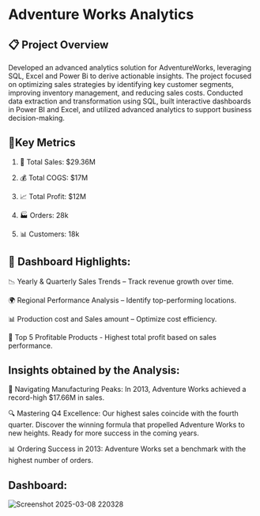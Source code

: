 # Adventure Works Analytics

## 📋 Project Overview
Developed an advanced analytics solution for AdventureWorks, leveraging SQL, Excel and Power Bi to derive actionable insights. The project focused on optimizing sales strategies by identifying key customer segments, improving inventory management, and reducing sales costs. Conducted data extraction and transformation using SQL, built interactive dashboards in Power BI and Excel, and utilized advanced analytics to support business decision-making.

## 📌Key Metrics

1. 🌟 Total Sales: $29.36M

2. 💰 Total COGS: $17M

3. 📈 Total Profit: $12M

4. 🏭 Orders: 28k

5. 📊  Customers: 18k

## 📌 Dashboard Highlights:

📉 Yearly & Quarterly Sales Trends – Track revenue growth over time.

🌍 Regional Performance Analysis – Identify top-performing locations.

📊 Production cost and Sales amount – Optimize cost efficiency.

🌟 Top 5 Profitable Products - Highest total profit based on sales performance.

## Insights obtained by the Analysis:

🚀 Navigating Manufacturing Peaks: In 2013, Adventure Works achieved a record-high $17.66M in sales.

🔍 Mastering Q4 Excellence: Our highest sales coincide with the fourth quarter. Discover the winning formula that propelled Adventure Works to new heights. Ready for more success in the coming years.

📊 Ordering Success in 2013: Adventure Works set a benchmark with the highest number of orders. 

## Dashboard:

![Screenshot 2025-03-08 220328](https://github.com/user-attachments/assets/5e0f7a17-8dda-44e9-8913-d61ee707eb55)

